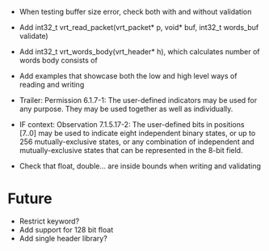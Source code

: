 * When testing buffer size error, check both with and without validation
* Add int32_t vrt_read_packet(vrt_packet* p, void* buf, int32_t words_buf validate)
* Add int32_t vrt_words_body(vrt_header* h), which calculates number of words body consists of
* Add examples that showcase both the low and high level ways of reading and writing

* Trailer: Permission 6.1.7-1: The user-defined indicators may be used for any purpose. They may be used together as well
as individually.
* IF context: Observation 7.1.5.17-2: The user-defined bits in positions [7..0] may be used to indicate eight independent binary
states, or up to 256 mutually-exclusive states, or any combination of independent and mutually-exclusive states that
can be represented in the 8-bit field.

* Check that float, double... are inside bounds when writing and validating
# Future
* Restrict keyword?
* Add support for 128 bit float
* Add single header library?

